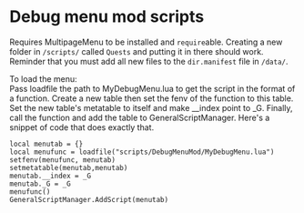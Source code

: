 # Debug menu mod scripts
Requires MultipageMenu to be installed and ``require``able. Creating a new folder in ``/scripts/`` called ``Quests`` and putting it in there should work.  
Reminder that you must add all new files to the ``dir.manifest`` file in ``/data/``.
  
To load the menu:  
Pass loadfile the path to MyDebugMenu.lua to get the script in the format of a function. Create a new table then set the fenv of the function to this table. Set the new table's metatable to itself and make \_\_index point to \_G. Finally, call the function and add the table to GeneralScriptManager. Here's a snippet of code that does exactly that.

```
local menutab = {}  
local menufunc = loadfile("scripts/DebugMenuMod/MyDebugMenu.lua")  
setfenv(menufunc, menutab)  
setmetatable(menutab,menutab)  
menutab.__index = _G  
menutab._G = _G  
menufunc()  
GeneralScriptManager.AddScript(menutab)  
```
